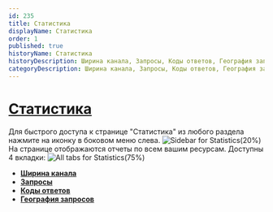```yaml
---
id: 235
title: Статистика
displayName: Статистика
order: 1
published: true
historyName: Статистика
historyDescription: Ширина канала, Запросы, Коды ответов, География запросов
categoryDescription: Ширина канала, Запросы, Коды ответов, География запросов
---
```


# [Статистика](statistics)

Для быстрого доступа к странице "Статистика" из любого раздела нажмите на иконку в боковом меню слева.
![Sidebar for Statistics(20%)](https://img.solarspace.pro/docs/statistic-sidebar.jpg "Боковое меню раздела 'Статистика'")
На странице отображаются отчеты по всем вашим ресурсам. Доступны 4 вкладки:
![All tabs for Statistics(75%)](https://img.solarspace.pro/docs/all-tabs-for-statistics.jpg "Все вкладки раздела 'Статистика'")
- [**Ширина канала**]([236])
- [**Запросы**]([237])
- [**Коды ответов**]([238])
- [**География запросов**]([239])